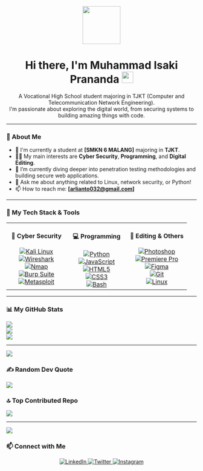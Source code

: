 <div id="header" align="center">
  <img src="https://media.giphy.com/media/M9gbBd9nbDrOTu1Mqx/giphy.gif" width="100"/>
  <h1>
    Hi there, I'm Muhammad Isaki Prananda
    <img src="https://media.giphy.com/media/hvRJCLFzcasrR4ia7z/giphy.gif" width="30px"/>
  </h1>
  <p>
    A Vocational High School student majoring in TJKT (Computer and Telecommunication Network Engineering).
    <br/>
    I'm passionate about exploring the digital world, from securing systems to building amazing things with code.
  </p>
</div>

---

### 🔭 About Me

- 🏫 I'm currently a student at **[SMKN 6 MALANG]** majoring in **TJKT**.
- 👨‍💻 My main interests are **Cyber Security**, **Programming**, and **Digital Editing**.
- 🌱 I’m currently diving deeper into penetration testing methodologies and building secure web applications.
- 💬 Ask me about anything related to Linux, network security, or Python!
- 📫 How to reach me: **[arlianto032@gmail.com]**

---

### 🚀 My Tech Stack & Tools

<table>
  <tr>
    <td valign="top" width="33%">
      <div align="center">
        <h4>🔐 Cyber Security</h4>
        <a href="https://www.kali.org/"><img src="https://img.shields.io/badge/Kali_Linux-557C94?style=for-the-badge&logo=kali-linux&logoColor=white" alt="Kali Linux"/></a><br/>
        <a href="https://www.wireshark.org/"><img src="https://img.shields.io/badge/Wireshark-1679A7?style=for-the-badge&logo=wireshark&logoColor=white" alt="Wireshark"/></a><br/>
        <a href="https://nmap.org/"><img src="https://img.shields.io/badge/Nmap-000000?style=for-the-badge&logo=nmap&logoColor=white" alt="Nmap"/></a><br/>
        <a href="https://portswigger.net/burp"><img src="https://img.shields.io/badge/Burp_Suite-FF7A1F?style=for-the-badge&logo=burp-suite&logoColor=white" alt="Burp Suite"/></a><br/>
        <a href="https://www.metasploit.com/"><img src="https://img.shields.io/badge/Metasploit-000000?style=for-the-badge&logo=metasploit&logoColor=white" alt="Metasploit"/></a><br/>
      </div>
    </td>
    <td valign="top" width="33%">
      <div align="center">
        <h4>💻 Programming</h4>
        <a href="https://www.python.org/"><img src="https://img.shields.io/badge/Python-3776AB?style=for-the-badge&logo=python&logoColor=white" alt="Python"/></a><br/>
        <a href="https://developer.mozilla.org/en-US/docs/Web/JavaScript"><img src="https://img.shields.io/badge/JavaScript-F7DF1E?style=for-the-badge&logo=javascript&logoColor=black" alt="JavaScript"/></a><br/>
        <a href="https://developer.mozilla.org/en-US/docs/Web/HTML"><img src="https://img.shields.io/badge/HTML5-E34F26?style=for-the-badge&logo=html5&logoColor=white" alt="HTML5"/></a><br/>
        <a href="https://developer.mozilla.org/en-US/docs/Web/CSS"><img src="https://img.shields.io/badge/CSS3-1572B6?style=for-the-badge&logo=css3&logoColor=white" alt="CSS3"/></a><br/>
        <a href="https://www.gnu.org/software/bash/"><img src="https://img.shields.io/badge/Bash-4EAA25?style=for-the-badge&logo=gnu-bash&logoColor=white" alt="Bash"/></a><br/>
      </div>
    </td>
    <td valign="top" width="33%">
      <div align="center">
        <h4>🎨 Editing & Others</h4>
        <a href="https://www.adobe.com/products/photoshop.html"><img src="https://img.shields.io/badge/Photoshop-31A8FF?style=for-the-badge&logo=Adobe-Photoshop&logoColor=black" alt="Photoshop"/></a><br/>
        <a href="https://www.adobe.com/products/premiere.html"><img src="https://img.shields.io/badge/Premiere_Pro-9999FF?style=for-the-badge&logo=Adobe-Premiere-Pro&logoColor=white" alt="Premiere Pro"/></a><br/>
        <a href="https://www.figma.com/"><img src="https://img.shields.io/badge/Figma-F24E1E?style=for-the-badge&logo=figma&logoColor=white" alt="Figma"/></a><br/>
        <a href="https://git-scm.com/"><img src="https://img.shields.io/badge/Git-F05032?style=for-the-badge&logo=git&logoColor=white" alt="Git"/></a><br/>
        <a href="https://www.linux.org/"><img src="https://img.shields.io/badge/Linux-FCC624?style=for-the-badge&logo=linux&logoColor=black" alt="Linux"/></a><br/>
      </div>
    </td>
  </tr>
</table>

---

### 📊 My GitHub Stats

![](https://github-readme-stats.vercel.app/api?username=Muhammad-Isaki-Prananda01&theme=monokai&hide_border=true&include_all_commits=true&count_private=true)<br/>
![](https://nirzak-streak-stats.vercel.app/?user=Muhammad-Isaki-Prananda01&theme=monokai&hide_border=true)<br/>
![](https://github-readme-stats.vercel.app/api/top-langs/?username=Muhammad-Isaki-Prananda01&theme=monokai&hide_border=true&include_all_commits=true&count_private=true&layout=compact)

---
[![](https://visitcount.itsvg.in/api?id=Muhammad-Isaki-Prananda01&icon=0&color=0)](https://visitcount.itsvg.in)

### ✍️ Random Dev Quote
![](https://quotes-github-readme.vercel.app/api?type=horizontal&theme=dark)

### 🔝 Top Contributed Repo
![](https://github-contributor-stats.vercel.app/api?username=Muhammad-Isaki-Prananda01&limit=5&theme=highcontrast&combine_all_yearly_contributions=true)

---
[![](https://visitcount.itsvg.in/api?id=Muhammad-Isaki-Prananda01&icon=9&color=3)](https://visitcount.itsvg.in)

### 📫 Connect with Me

<p align="center">
  <a href="https://linkedin.com/in/[your-linkedin-username]">
    <img src="https://img.shields.io/badge/LinkedIn-0077B5?style=for-the-badge&logo=linkedin&logoColor=white" alt="LinkedIn"/>
  </a>
  <a href="https://twitter.com/[your-twitter-username]">
    <img src="https://img.shields.io/badge/Twitter-1DA1F2?style=for-the-badge&logo=twitter&logoColor=white" alt="Twitter"/>
  </a>
  <a href="https://instagram.com/[your-instagram-username]">
    <img src="https://img.shields.io/badge/Instagram-E4405F?style=for-the-badge&logo=instagram&logoColor=white" alt="Instagram"/>
  </a>
</p>
